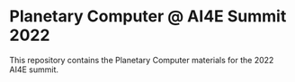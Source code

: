 # Planetary Computer @ AI4E Summit 2022

This repository contains the Planetary Computer materials for the 2022 AI4E summit.
